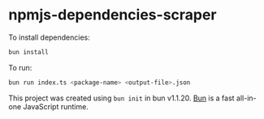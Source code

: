 # npmjs-dependencies-scraper

To install dependencies:

```bash
bun install
```

To run:

```bash
bun run index.ts <package-name> <output-file>.json
```

This project was created using `bun init` in bun v1.1.20. [Bun](https://bun.sh) is a fast all-in-one JavaScript runtime.
